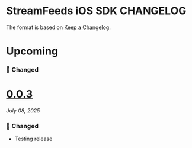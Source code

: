 # StreamFeeds iOS SDK CHANGELOG

The format is based on [Keep a Changelog](https://keepachangelog.com/en/1.0.0/).

# Upcoming

### 🔄 Changed

# [0.0.3](https://github.com/GetStream/stream-feeds-swift/releases/tag/0.0.3)
_July 08, 2025_

### 🔄 Changed

- Testing release
